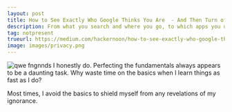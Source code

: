 ```yaml
---
layout: post
title: How to See Exactly Who Google Thinks You Are  - And Then Turn off Their Tracking
description: From what you search and where you go, to which apps you use and the YouTube vides you’ve watched click here to discover your Ads Persona
tag: notpresent
trueurl: https://medium.com/hackernoon/how-to-see-exactly-who-google-thinks-you-are-and-then-turn-off-their-tracking-94e83183fe36
image: images/privacy.png
---
```

![qwe]({{site.url}}/images/privacy.png)
fngnnds
I honestly do. Perfecting the fundamentals always appears to be a daunting task. Why waste time on the basics when I learn things as fast as I do?

Most times, I avoid the basics to shield myself from any revelations of my ignorance.
